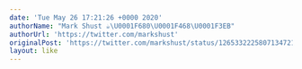 ```yaml
---
date: 'Tue May 26 17:21:26 +0000 2020'
authorName: "Mark Shust ☕️\U0001F680\U0001F468‍\U0001F3EB"
authorUrl: 'https://twitter.com/markshust'
originalPost: 'https://twitter.com/markshust/status/1265332225807134721'
layout: like
---
```


